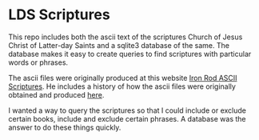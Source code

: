 # LDS Scriptures

This repo includes both the ascii text of the scriptures Church of Jesus Christ of Latter-day Saints and a sqlite3 database of the same. The database makes it easy to create queries to find scriptures with particular words or phrases.

The ascii files were originally produced at this website [Iron Rod ASCII Scriptures](http://ldsguy.tripod.com/Iron-rod/). He includes a history of how the ascii files were originally obtained and produced [here](http://ldsguy.tripod.com/Iron-rod/00.Readme.html).

I wanted a way to query the scriptures so that I could include or exclude certain books, include and exclude certain phrases. A database was the answer to do these things quickly.